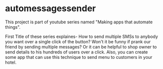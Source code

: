 # automessagessender

This project is part of youtube series named "Making apps that automate things". 

First Title of these series explaines-
How to send multiple SMSs to anybody you want over a single click of the button?
Won't it be funny if prank our friend by sending multiple messages?
Or it can be helpful to shop owner to send details to his hundreds of users over a click.
Also, you can create some app that can use this technique to send menu to customers in your hotel.

